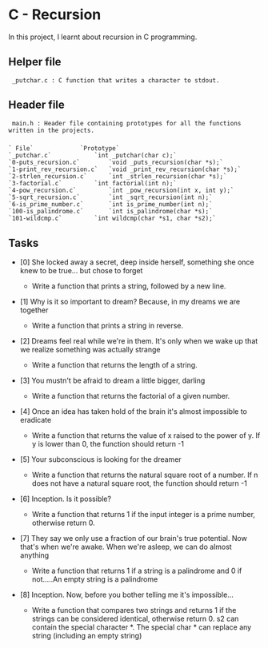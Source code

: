 # C - Recursion
In this project, I learnt about recursion in C programming.

## Helper file
	 _putchar.c : C function that writes a character to stdout.

## Header file
	 main.h : Header file containing prototypes for all the functions written in the projects.

###

	` File`		   		`Prototype`
	`_putchar.c` 			`int _putchar(char c);`
	`0-puts_recursion.c` 		`void _puts_recursion(char *s);`
	`1-print_rev_recursion.c` 	`void _print_rev_recursion(char *s);`
	`2-strlen_recursion.c` 		`int _strlen_recursion(char *s);`
	`3-factorial.c` 		`int factorial(int n);`
	`4-pow_recursion.c`  		`int _pow_recursion(int x, int y);`
	`5-sqrt_recursion.c` 		`int _sqrt_recursion(int n);`
	`6-is_prime_number.c` 		`int is_prime_number(int n);`
	`100-is_palindrome.c` 		`int is_palindrome(char *s);`
	`101-wildcmp.c` 		`int wildcmp(char *s1, char *s2);`

## Tasks
- [0] She locked away a secret, deep inside herself, something she once knew to be true... but chose to forget
	* Write a function that prints a string, followed by a new line.

- [1] Why is it so important to dream? Because, in my dreams we are together
	* Write a function that prints a string in reverse.

- [2] Dreams feel real while we're in them. It's only when we wake up that we realize something was actually strange
	* Write a function that returns the length of a string.

- [3] You mustn't be afraid to dream a little bigger, darling
	* Write a function that returns the factorial of a given number.

- [4] Once an idea has taken hold of the brain it's almost impossible to eradicate
	* Write a function that returns the value of x raised to the power of y.
		If y is lower than 0, the function should return -1

- [5] Your subconscious is looking for the dreamer
	* Write a function that returns the natural square root of a number.
		If n does not have a natural square root, the function should return -1

- [6] Inception. Is it possible?
	* Write a function that returns 1 if the input integer is a prime number, otherwise return 0.

- [7] They say we only use a fraction of our brain's true potential. Now that's when we're awake. When we're asleep, we can do almost anything
	* Write a function that returns 1 if a string is a palindrome and 0 if not.....An empty string is a palindrome

- [8]  Inception. Now, before you bother telling me it's impossible...
	* Write a function that compares two strings and returns 1 if the strings can be considered identical, otherwise return 0.
		s2 can contain the special character *.
		The special char * can replace any string (including an empty string)

